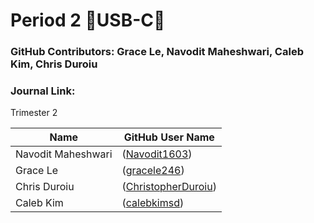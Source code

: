 # Period 2  🔋USB-C🔋
### GitHub Contributors: Grace Le, Navodit Maheshwari, Caleb Kim, Chris Duroiu
### Journal Link:
Trimester 2 

| Name|GitHub User Name|
| ------------- | ------------- |
|Navodit Maheshwari| ([Navodit1603](https://github.com/Navodit1603))  |
|Grace Le| ([gracele246](https://github.com/gracele246))  |
|Chris Duroiu| ([ChristopherDuroiu](https://github.com/ChristopherDuroiu)) |
|Caleb Kim | ([calebkimsd](https://github.com/calebkimsd)) |
